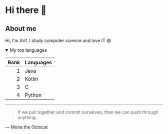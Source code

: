 # Hi there 👋

## About me

Hi, I'm Arif. I study computer science and love IT 😄

<details open>
<summary>My top languages</summary>


| Rank | Languages |
|-----:|---------------|
|     1| Java          |
|     2| Kotlin        |
|     3| C             |
|     4| Python        |

</details open>



---
> If we pull together and commit ourselves, then we can push through anything.

— Mona the Octocat


<!--
**Arif043/Arif043** is a ✨ _special_ ✨ repository because its `README.md` (this file) appears on your GitHub profile.

Here are some ideas to get you started:

- 🔭 I’m currently working on ...
- 🌱 I’m currently learning ...
- 👯 I’m looking to collaborate on ...
- 🤔 I’m looking for help with ...
- 💬 Ask me about ...
- 📫 How to reach me: ...
- 😄 Pronouns: ...
- ⚡ Fun fact: ...
-->
